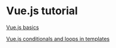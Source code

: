 # Vue.js tutorial

[Vue.js basics](./chapters/Basics.md)

[Vue.js conditionals and loops in templates](./chapters/ConditionalsAndLoops.md)